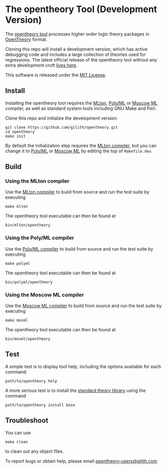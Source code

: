 The opentheory Tool (Development Version)
=========================================

The [opentheory tool][] processes higher order logic theory packages in [OpenTheory][] format.

Cloning this repo will install a development version, which has active debugging code and includes a large collection of theories used for regressions. The latest official release of the opentheory tool without any extra development cruft [lives here][opentheory tool].

This software is released under the [MIT License][].

Install
-------

Installing the opentheory tool requires the [MLton][], [Poly/ML][] or [Moscow ML][] compiler, as well as standard system tools including GNU Make and Perl.</p>

Clone this repo and initialize the development version:

    git clone https://github.com/gilith/opentheory.git
    cd opentheory
    make init

By default the initialization step requires the [MLton compiler][Mlton], but you can change it to [Poly/ML][] or [Moscow ML][] by editing the top of `Makefile.dev`.

Build
-----

### Using the MLton compiler

Use the [MLton compiler][MLton] to build from source and run the test suite by executing

    make mlton

The opentheory tool executable can then be found at

    bin/mlton/opentheory

### Using the Poly/ML compiler

Use the [Poly/ML compiler][Poly/ML] to build from source and run the test suite by executing

    make polyml

The opentheory tool executable can then be found at

    bin/polyml/opentheory

### Using the Moscow ML compiler

Use the [Moscow ML compiler][Moscow ML] to build from source and run the test suite by executing

    make mosml

The opentheory tool executable can then be found at

    bin/mosml/opentheory

Test
----

A simple test is to display tool help, including the options available for each command:

    path/to/opentheory help

A more serious test is to install the [standard theory library][] using the command

    path/to/opentheory install base

Troubleshoot
------------

You can use

    make clean

to clean out any object files.

To report bugs or obtain help, please email <opentheory-users@gilith.com>

[OpenTheory]: http://www.gilith.com/research/opentheory/ "The OpenTheory project home page"
[opentheory tool]: http://www.gilith.com/software/opentheory/ "The opentheory tool"
[standard theory library]: http://opentheory.gilith.com/?pkg=base "The OpenTheory standard theory library"
[MLton]: http://www.mlton.org/ "The MLton compiler"
[Poly/ML]: http://www.polyml.org/ "The Poly/ML compiler"
[Moscow ML]: http://www.dina.dk/~sestoft/mosml.html "The Moscow ML compiler"
[MIT License]: https://github.com/gilith/opentheory/blob/master/LICENSE "MIT License"
